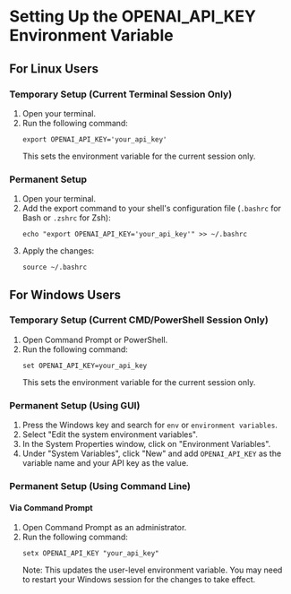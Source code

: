 # Setting Up the OPENAI_API_KEY Environment Variable

## For Linux Users

### Temporary Setup (Current Terminal Session Only)
1. Open your terminal.
2. Run the following command:
   ```
   export OPENAI_API_KEY='your_api_key'
   ```
   This sets the environment variable for the current session only.

### Permanent Setup
1. Open your terminal.
2. Add the export command to your shell's configuration file (`.bashrc` for Bash or `.zshrc` for Zsh):
   ```
   echo "export OPENAI_API_KEY='your_api_key'" >> ~/.bashrc
   ```
3. Apply the changes:
   ```
   source ~/.bashrc
   ```

## For Windows Users

### Temporary Setup (Current CMD/PowerShell Session Only)
1. Open Command Prompt or PowerShell.
2. Run the following command:
   ```
   set OPENAI_API_KEY=your_api_key
   ```
   This sets the environment variable for the current session only.

### Permanent Setup (Using GUI)
1. Press the Windows key and search for `env` or `environment variables`.
2. Select "Edit the system environment variables".
3. In the System Properties window, click on "Environment Variables".
4. Under "System Variables", click "New" and add `OPENAI_API_KEY` as the variable name and your API key as the value.

### Permanent Setup (Using Command Line)
#### Via Command Prompt
1. Open Command Prompt as an administrator.
2. Run the following command:
   ```
   setx OPENAI_API_KEY "your_api_key"
   ```
   Note: This updates the user-level environment variable. You may need to restart your Windows session for the changes to take effect.

